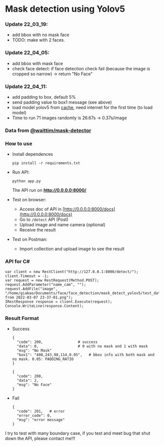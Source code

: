 # Mask detection using Yolov5


### Update 22_03_19:
- add bbox with no mask face
- TODO: make with 2 faces.

### Update 22_04_05:
- add bbox with mask face
- check face detect: if face detection check fail (because the image is cropped so narrow) -> return "No Face"

### Update 22_04_11:
- add padding to box, default 5%
- send padding value to box1 message (see above)
- load model yolov5 from [cache](https://github.com/LeNguyenGiaBao/face_detection/blob/master/mask_detect_yolov5/app.py#L13), need internet for the first time (to load model)
- Time to run 71 images randomly is 26.67s -> 0.37s/image


### Data from [@waittim/mask-detector](https://github.com/waittim/mask-detector/tree/master/modeling/data)

### How to use
- Install dependences
  ```
  pip install -r requirements.txt
  ```
  
- Run API:
  ```
  python app.py
  ```
  The API run on **http://0.0.0.0:8000/**
  
- Test on browser: 
  - Access doc of API in [http://0.0.0.0:8000/docs](http://0.0.0.0:8000/docs)
  - Go to `/detect` API (Post)
  - Upload image and name camera (optional)
  - Receive the result
- Test on Postman:
  - Import collection and upload image to see the result

### API for C# 
```
var client = new RestClient("http://127.0.0.1:8000/detect/");
client.Timeout = -1;
var request = new RestRequest(Method.POST);
request.AddParameter("name_cam", "");
request.AddFile("image", "/home/giabao/Documents/face/face_detection/mask_detect_yolov5/test_data/img/Screenshot from 2022-03-07 23-37-01.png");
IRestResponse response = client.Execute(request);
Console.WriteLine(response.Content);
```

### Result Format
- Success 
  ```
  {
    "code": 200,                # success
    "data": 0,                  # 0 with no mask and 1 with mask
    "msg": "No Mask"
    "box1": "408,243,98,114,0.05",   # bbox info with both mask and no mask. 0.05: PADDING_RATIO
  }
  ```
  
  ```
  {
    "code": 200,
    "data": 2,
    "msg": "No Face"
  }
  ```
  
- Fail
  ```
  {
    "code": 201,   # error
    "error_code": 0,
    "msg": "error message"
  }
  ```
  
I try to test with many boundary case, if you test and meet bug that shut down the API, please contact me!!!

